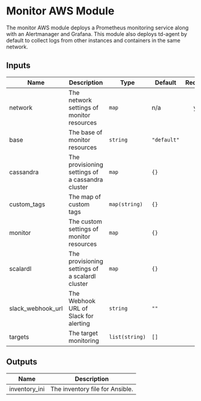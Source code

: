 # Monitor AWS Module
The monitor AWS module deploys a Prometheus monitoring service along with an Alertmanager and Grafana. This module also deploys td-agent by default to collect logs from other instances and containers in the same network.

<!-- BEGINNING OF PRE-COMMIT-TERRAFORM DOCS HOOK -->
## Inputs

| Name | Description | Type | Default | Required |
|------|-------------|------|---------|:--------:|
| network | The network settings of monitor resources | `map` | n/a | yes |
| base | The base of monitor resources | `string` | `"default"` | no |
| cassandra | The provisioning settings of a cassandra cluster | `map` | `{}` | no |
| custom_tags | The map of custom tags | `map(string)` | `{}` | no |
| monitor | The custom settings of monitor resources | `map` | `{}` | no |
| scalardl | The provisioning settings of a scalardl cluster | `map` | `{}` | no |
| slack_webhook_url | The Webhook URL of Slack for alerting | `string` | `""` | no |
| targets | The target monitoring | `list(string)` | `[]` | no |

## Outputs

| Name | Description |
|------|-------------|
| inventory_ini | The inventory file for Ansible. |

<!-- END OF PRE-COMMIT-TERRAFORM DOCS HOOK -->

